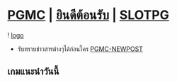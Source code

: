 # [PGMC](https://pgslotmc.com) | [ยินดีต้อนรับ](https://lin.ee/4RhSvlG) | [SLOTPG](https://pgslotmc.com) 

! [logo](https://pgslotmc.com/wp-content/uploads/2022/06/Slot-machine-logo-PNG.png)

- รับทราบข่าวสารต่างๆได้ก่อนใคร [PGMC-NEWPOST](https://pgslotmc.github.io/newpost)

## เกมแนะนำวันนี้ 
